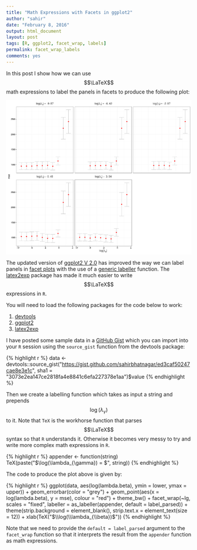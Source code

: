 ```yaml
---
title: "Math Expressions with Facets in ggplot2"
author: "sahir"
date: "February 8, 2016"
output: html_document
layout: post
tags: [R, ggplot2, facet_wrap, labels]
permalink: facet_wrap_labels
comments: yes
---
```




In this post I show how we can use $$\LaTeX$$ math expressions to label the panels in facets to produce the following plot:

<img src="/figure/posts/2016-02-08-facet_wrap_labels/unnamed-chunk-1-1.png" title="plot of chunk unnamed-chunk-1" alt="plot of chunk unnamed-chunk-1" style="display: block; margin: auto;" />




<!--more-->

The updated version of [ggplot2 V 2.0](http://docs.ggplot2.org/dev/index.html) has improved the way we can label panels in [facet plots](http://docs.ggplot2.org/dev/facet_wrap.html) with the use of a [generic labeller](http://docs.ggplot2.org/dev/labeller.html) function. The [latex2exp](https://cran.r-project.org/web/packages/latex2exp/index.html) package has made it much easier to write $$\LaTeX$$ expressions in `R`.

You will need to load the following packages for the code below to work:

1. [devtools](https://cran.r-project.org/web/packages/devtools/index.html)
2. [ggplot2](https://cran.r-project.org/web/packages/ggplot2/)
3. [latex2exp](https://cran.r-project.org/web/packages/latex2exp/index.html)


I have posted some sample data in a [GitHub Gist](https://gist.github.com/sahirbhatnagar/ed3caf50247cae8e3e1c) which you can import into your `R` session using the `source_gist` function from the devtools package:


{% highlight r %}
data <- devtools::source_gist("https://gist.github.com/sahirbhatnagar/ed3caf50247cae8e3e1c", 
    sha1 = "3073e2ea147ce2818fa4e8841c6efa227378e1aa")$value
{% endhighlight %}

Then we create a labelling function which takes as input a string and prepends $$\log(\lambda_{\gamma})$$ to it. Note that `TeX` is the workhorse function that parses $$\LaTeX$$ syntax so that `R` understands it. Otherwise it becomes very messy to try and write more complex math expressions in `R`.


{% highlight r %}
appender <- function(string) TeX(paste("$\\log(\\lambda_{\\gamma}) = $", 
    string))
{% endhighlight %}

The code to produce the plot above is given by:


{% highlight r %}
ggplot(data, aes(log(lambda.beta), ymin = lower, ymax = upper)) + geom_errorbar(color = "grey") + 
    geom_point(aes(x = log(lambda.beta), y = mse), colour = "red") + theme_bw() + 
    facet_wrap(~lg, scales = "fixed", labeller = as_labeller(appender, 
        default = label_parsed)) + theme(strip.background = element_blank(), 
    strip.text.x = element_text(size = 12)) + xlab(TeX("$\\log(\\lambda_{\\beta})$"))
{% endhighlight %}

Note that we need to provide the `default = label_parsed` argument to the `facet_wrap` function so that it interprets the result from the `appender` function as math expressions.




